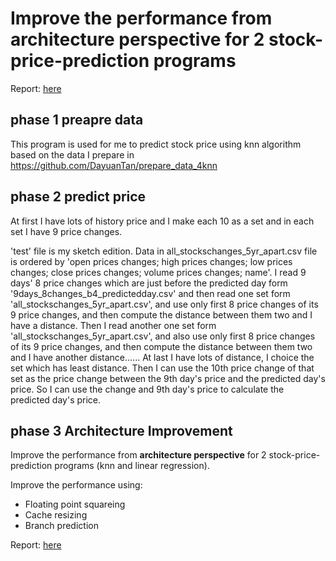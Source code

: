 # Improve the performance from architecture perspective for 2 stock-price-prediction programs

Report:
[here](CMSC%20611%20Project%20Report.pdf)

## phase 1 preapre data

This program is used for me to predict stock price using knn algorithm based on the data I prepare in https://github.com/DayuanTan/prepare_data_4knn

## phase 2 predict price
At first I have lots of history price and I make each 10 as a set and in each set I have 9 price changes. 

'test' file is my sketch edition. Data in all_stockschanges_5yr_apart.csv file is ordered by 'open prices changes; high prices changes; low prices changes; close prices changes; volume prices changes; name'. I read 9 days' 8 price changes which are just before the predicted day form '9days_8changes_b4_predictedday.csv' and then read one set form 'all_stockschanges_5yr_apart.csv', and use only first 8 price changes of its 9 price changes, and then compute the distance between them two and I have a distance. Then I read another one set form 'all_stockschanges_5yr_apart.csv', and also use only first 8 price changes of its 9 price changes, and then compute the distance between them two and I have another distance...... At last I have lots of distance, I choice the set which has least distance. Then I can use the 10th price change of that set as the price change between the 9th day's price and the predicted day's price. So I can use the change and 9th day's price to calculate the predicted day's price.

## phase 3 Architecture Improvement

Improve the performance from **architecture perspective** for 2 stock-price-prediction programs (knn and linear regression).

Improve the performance using:
- Floating point squareing
- Cache resizing
- Branch prediction


Report:
[here](CMSC%20611%20Project%20Report.pdf)
